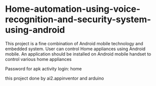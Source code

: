 # Home-automation-using-voice-recognition-and-security-system-using-android
This project is a fine combination of Android mobile technology and embedded system. User can control Home appliances using Android mobile. An application should be installed on  Android mobile handset to control various home appliances 

Password for apk activity login: home

this project done by ai2.appinventor and arduino
